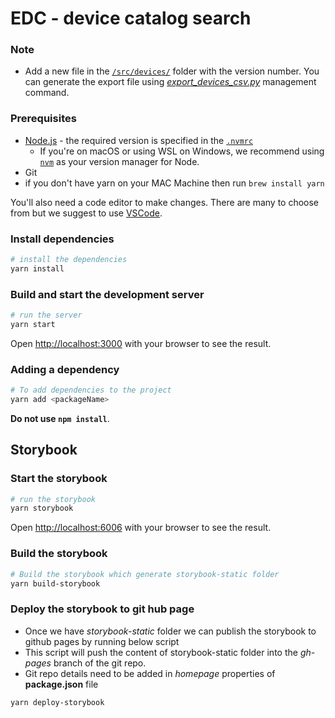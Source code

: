 # EDC - device catalog search

### Note

- Add a new file in the [`/src/devices/`](/src/devices/) folder with the version number. You can generate the export file using [_export_devices_csv.py_](https://github.ibm.com/omnio/omnio_server/blob/master/omnio_db/management/commands/export_devices_csv.py) management command.

### Prerequisites

- [Node.js](https://nodejs.org/en/download/) - the required version is specified in the [`.nvmrc`](/.nvmrc)
  - If you're on macOS or using WSL on Windows, we recommend using [`nvm`](https://github.com/nvm-sh/nvm) as your version manager for Node.
- Git
- if you don't have yarn on your MAC Machine then run `brew install yarn`

You'll also need a code editor to make changes. There are many to choose from but we suggest to use [VSCode](https://code.visualstudio.com/).

### Install dependencies

```bash
# install the dependencies
yarn install
```

### Build and start the development server

```bash
# run the server
yarn start
```

Open [http://localhost:3000](http://localhost:3000) with your browser to see the result.

### Adding a dependency

```bash
# To add dependencies to the project
yarn add <packageName>
```

**Do not use `npm install`**.

## Storybook

### Start the storybook

```bash
# run the storybook
yarn storybook
```

Open [http://localhost:6006](http://localhost:6006) with your browser to see the result.

### Build the storybook

```bash
# Build the storybook which generate storybook-static folder
yarn build-storybook
```

### Deploy the storybook to git hub page

- Once we have _storybook-static_ folder we can publish the storybook to github pages by running below script
- This script will push the content of storybook-static folder into the _gh-pages_ branch of the git repo.
- Git repo details need to be added in _homepage_ properties of **package.json** file

```bash
yarn deploy-storybook
```
